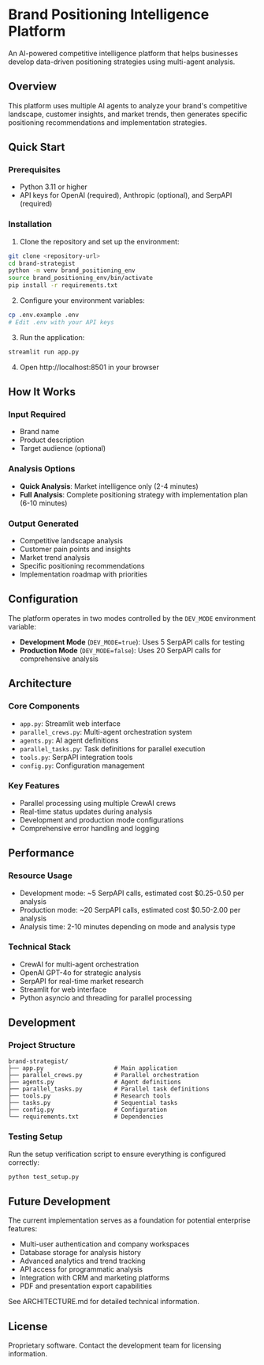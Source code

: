 # Brand Positioning Intelligence Platform

An AI-powered competitive intelligence platform that helps businesses develop data-driven positioning strategies using multi-agent analysis.

## Overview

This platform uses multiple AI agents to analyze your brand's competitive landscape, customer insights, and market trends, then generates specific positioning recommendations and implementation strategies.

## Quick Start

### Prerequisites
- Python 3.11 or higher
- API keys for OpenAI (required), Anthropic (optional), and SerpAPI (required)

### Installation

1. Clone the repository and set up the environment:
```bash
git clone <repository-url>
cd brand-strategist
python -m venv brand_positioning_env
source brand_positioning_env/bin/activate
pip install -r requirements.txt
```

2. Configure your environment variables:
```bash
cp .env.example .env
# Edit .env with your API keys
```

3. Run the application:
```bash
streamlit run app.py
```

4. Open http://localhost:8501 in your browser

## How It Works

### Input Required
- Brand name
- Product description
- Target audience (optional)

### Analysis Options
- **Quick Analysis**: Market intelligence only (2-4 minutes)
- **Full Analysis**: Complete positioning strategy with implementation plan (6-10 minutes)

### Output Generated
- Competitive landscape analysis
- Customer pain points and insights
- Market trend analysis
- Specific positioning recommendations
- Implementation roadmap with priorities

## Configuration

The platform operates in two modes controlled by the `DEV_MODE` environment variable:

- **Development Mode** (`DEV_MODE=true`): Uses 5 SerpAPI calls for testing
- **Production Mode** (`DEV_MODE=false`): Uses 20 SerpAPI calls for comprehensive analysis

## Architecture

### Core Components
- `app.py`: Streamlit web interface
- `parallel_crews.py`: Multi-agent orchestration system
- `agents.py`: AI agent definitions
- `parallel_tasks.py`: Task definitions for parallel execution
- `tools.py`: SerpAPI integration tools
- `config.py`: Configuration management

### Key Features
- Parallel processing using multiple CrewAI crews
- Real-time status updates during analysis
- Development and production mode configurations
- Comprehensive error handling and logging

## Performance

### Resource Usage
- Development mode: ~5 SerpAPI calls, estimated cost $0.25-0.50 per analysis
- Production mode: ~20 SerpAPI calls, estimated cost $0.50-2.00 per analysis
- Analysis time: 2-10 minutes depending on mode and analysis type

### Technical Stack
- CrewAI for multi-agent orchestration
- OpenAI GPT-4o for strategic analysis
- SerpAPI for real-time market research
- Streamlit for web interface
- Python asyncio and threading for parallel processing

## Development

### Project Structure
```
brand-strategist/
├── app.py                    # Main application
├── parallel_crews.py         # Parallel orchestration
├── agents.py                 # Agent definitions
├── parallel_tasks.py         # Parallel task definitions
├── tools.py                  # Research tools
├── tasks.py                  # Sequential tasks
├── config.py                 # Configuration
└── requirements.txt          # Dependencies
```

### Testing Setup
Run the setup verification script to ensure everything is configured correctly:
```bash
python test_setup.py
```

## Future Development

The current implementation serves as a foundation for potential enterprise features:

- Multi-user authentication and company workspaces
- Database storage for analysis history
- Advanced analytics and trend tracking
- API access for programmatic analysis
- Integration with CRM and marketing platforms
- PDF and presentation export capabilities

See ARCHITECTURE.md for detailed technical information.

## License

Proprietary software. Contact the development team for licensing information.